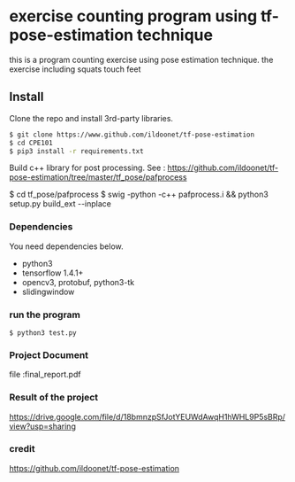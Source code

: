 # exercise counting program using tf-pose-estimation technique 
this is a program counting exercise using pose estimation technique. the exercise including squats touch feet

## Install
Clone the repo and install 3rd-party libraries.

```bash
$ git clone https://www.github.com/ildoonet/tf-pose-estimation
$ cd CPE101
$ pip3 install -r requirements.txt
```

Build c++ library for post processing. See : https://github.com/ildoonet/tf-pose-estimation/tree/master/tf_pose/pafprocess

$ cd tf_pose/pafprocess
$ swig -python -c++ pafprocess.i && python3 setup.py build_ext --inplace
### Dependencies

You need dependencies below.

- python3
- tensorflow 1.4.1+
- opencv3, protobuf, python3-tk
- slidingwindow

### run the program
```
$ python3 test.py
```
### Project Document
file :final_report.pdf

### Result of the project
https://drive.google.com/file/d/18bmnzpSfJotYEUWdAwqH1hWHL9P5sBRp/view?usp=sharing

### credit 
https://github.com/ildoonet/tf-pose-estimation
